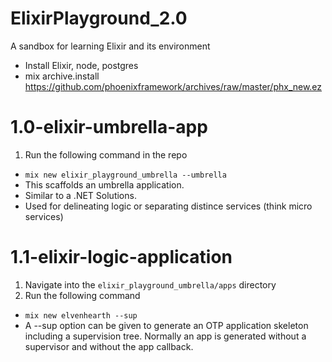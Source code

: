 # ElixirPlayground_2.0
A sandbox for learning Elixir and its environment
* Install Elixir, node, postgres
* mix archive.install https://github.com/phoenixframework/archives/raw/master/phx_new.ez

# 1.0-elixir-umbrella-app
1. Run the following command in the repo 
  * `mix new elixir_playground_umbrella --umbrella` 
  * This scaffolds an umbrella application.
  * Similar to a .NET Solutions.
  * Used for delineating logic or separating distince services (think micro services)

# 1.1-elixir-logic-application
1. Navigate into the `elixir_playground_umbrella/apps` directory
2. Run the following command
  * `mix new elvenhearth --sup`
  * A --sup option can be given to generate an OTP application skeleton including a supervision tree. Normally an app is generated without a supervisor and without the app callback.

